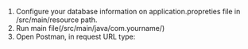 1. Configure your database information on application.propreties file in /src/main/resource path.
1. Run main file(/src/main/java/com.yourname/)
1. Open Postman, in request URL type:
